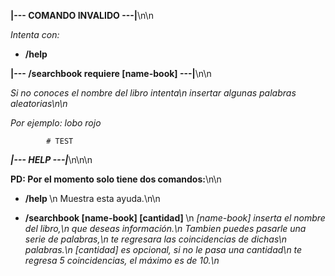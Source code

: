 <b>|--- COMANDO INVALIDO ---|</b>\n\n

<i>Intenta con:</i>
* <b>/help</b>




<b>|--- /searchbook requiere [name-book] ---|</b>\n\n

<i> Si no conoces el nombre del libro intenta\n
 insertar algunas palabras aleatorias\n\n

 Por ejemplo: lobo rojo</i>








            # TEST 

<b><i>|--- HELP ---|</i></b>\n\n\n


<b>PD: Por el momento solo tiene dos comandos:</b>\n\n

* <b>/help </b>\n
            Muestra esta ayuda.\n\n

* <b>/searchbook [name-book] [cantidad] </b>\n
            <i>[name-book] inserta el nombre del libro,\n
            que deseas información.\n
            Tambien puedes pasarle una serie de palabras,\n
            te regresara las coincidencias de dichas\n
            palabras.\n
            [cantidad] es opcional, si no le pasa una cantidad\n
            te regresa 5 coincidencias, el máximo es de 10.\n</i>


